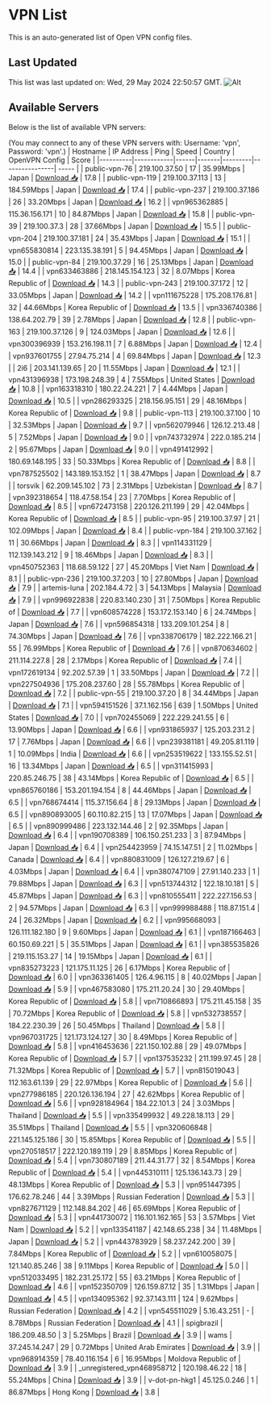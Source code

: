 # VPN List

This is an auto-generated list of Open VPN config files.

## Last Updated

This list was last updated on: Wed, 29 May 2024 22:50:57 GMT.
![Alt](https://repobeats.axiom.co/api/embed/186b98318ef1479477931607c1ad7d823f12451f.svg "Repobeats analytics image")

## Available Servers

Below is the list of available VPN servers:

(You may connect to any of these VPN servers with: Username: 'vpn', Password: 'vpn'.)
| Hostname | IP Address | Ping | Speed | Country | OpenVPN Config | Score |
|----------|------------|------|-------|---------|----------------| ----- |
| public-vpn-76 | 219.100.37.50 | 17 | 35.99Mbps | Japan | [Download 📥](./configs/server_0_JP.ovpn) | 17.8 |
| public-vpn-119 | 219.100.37.113 | 13 | 184.59Mbps | Japan | [Download 📥](./configs/server_1_JP.ovpn) | 17.4 |
| public-vpn-237 | 219.100.37.186 | 26 | 33.20Mbps | Japan | [Download 📥](./configs/server_2_JP.ovpn) | 16.2 |
| vpn965362885 | 115.36.156.171 | 10 | 84.87Mbps | Japan | [Download 📥](./configs/server_3_JP.ovpn) | 15.8 |
| public-vpn-39 | 219.100.37.3 | 28 | 37.66Mbps | Japan | [Download 📥](./configs/server_4_JP.ovpn) | 15.5 |
| public-vpn-204 | 219.100.37.181 | 24 | 35.43Mbps | Japan | [Download 📥](./configs/server_5_JP.ovpn) | 15.1 |
| vpn655830814 | 223.135.38.191 | 5 | 94.45Mbps | Japan | [Download 📥](./configs/server_6_JP.ovpn) | 15.0 |
| public-vpn-84 | 219.100.37.29 | 16 | 25.13Mbps | Japan | [Download 📥](./configs/server_7_JP.ovpn) | 14.4 |
| vpn633463886 | 218.145.154.123 | 32 | 8.07Mbps | Korea Republic of | [Download 📥](./configs/server_8_KR.ovpn) | 14.3 |
| public-vpn-243 | 219.100.37.172 | 12 | 33.05Mbps | Japan | [Download 📥](./configs/server_9_JP.ovpn) | 14.2 |
| vpn111675228 | 175.208.176.81 | 32 | 44.66Mbps | Korea Republic of | [Download 📥](./configs/server_10_KR.ovpn) | 13.5 |
| vpn336740386 | 138.64.202.79 | 39 | 2.78Mbps | Japan | [Download 📥](./configs/server_11_JP.ovpn) | 12.8 |
| public-vpn-163 | 219.100.37.126 | 9 | 124.03Mbps | Japan | [Download 📥](./configs/server_12_JP.ovpn) | 12.6 |
| vpn300396939 | 153.216.198.11 | 7 | 6.88Mbps | Japan | [Download 📥](./configs/server_13_JP.ovpn) | 12.4 |
| vpn937601755 | 27.94.75.214 | 4 | 69.84Mbps | Japan | [Download 📥](./configs/server_14_JP.ovpn) | 12.3 |
| 2i6 | 203.141.139.65 | 20 | 11.55Mbps | Japan | [Download 📥](./configs/server_15_JP.ovpn) | 12.1 |
| vpn431396938 | 173.198.248.39 | 4 | 7.55Mbps | United States | [Download 📥](./configs/server_16_US.ovpn) | 10.8 |
| vpn163318310 | 180.22.24.221 | 7 | 4.44Mbps | Japan | [Download 📥](./configs/server_17_JP.ovpn) | 10.5 |
| vpn286293325 | 218.156.95.151 | 29 | 48.16Mbps | Korea Republic of | [Download 📥](./configs/server_18_KR.ovpn) | 9.8 |
| public-vpn-113 | 219.100.37.100 | 10 | 32.53Mbps | Japan | [Download 📥](./configs/server_19_JP.ovpn) | 9.7 |
| vpn562079946 | 126.12.213.48 | 5 | 7.52Mbps | Japan | [Download 📥](./configs/server_20_JP.ovpn) | 9.0 |
| vpn743732974 | 222.0.185.214 | 2 | 95.67Mbps | Japan | [Download 📥](./configs/server_21_JP.ovpn) | 9.0 |
| vpn491412992 | 180.69.148.195 | 33 | 50.33Mbps | Korea Republic of | [Download 📥](./configs/server_22_KR.ovpn) | 8.8 |
| vpn787525502 | 143.189.153.152 | 1 | 38.47Mbps | Japan | [Download 📥](./configs/server_23_JP.ovpn) | 8.7 |
| torsvik | 62.209.145.102 | 73 | 2.31Mbps | Uzbekistan | [Download 📥](./configs/server_24_UZ.ovpn) | 8.7 |
| vpn392318654 | 118.47.58.154 | 23 | 7.70Mbps | Korea Republic of | [Download 📥](./configs/server_25_KR.ovpn) | 8.5 |
| vpn672473158 | 220.126.211.199 | 29 | 42.04Mbps | Korea Republic of | [Download 📥](./configs/server_26_KR.ovpn) | 8.5 |
| public-vpn-95 | 219.100.37.97 | 21 | 102.09Mbps | Japan | [Download 📥](./configs/server_27_JP.ovpn) | 8.4 |
| public-vpn-184 | 219.100.37.162 | 11 | 30.66Mbps | Japan | [Download 📥](./configs/server_28_JP.ovpn) | 8.3 |
| vpn114331129 | 112.139.143.212 | 9 | 18.46Mbps | Japan | [Download 📥](./configs/server_29_JP.ovpn) | 8.3 |
| vpn450752363 | 118.68.59.122 | 27 | 45.20Mbps | Viet Nam | [Download 📥](./configs/server_30_VN.ovpn) | 8.1 |
| public-vpn-236 | 219.100.37.203 | 10 | 27.80Mbps | Japan | [Download 📥](./configs/server_31_JP.ovpn) | 7.9 |
| artemis-luna | 202.184.4.72 | 3 | 54.13Mbps | Malaysia | [Download 📥](./configs/server_32_MY.ovpn) | 7.9 |
| vpn996922838 | 220.83.140.230 | 31 | 7.50Mbps | Korea Republic of | [Download 📥](./configs/server_33_KR.ovpn) | 7.7 |
| vpn608574228 | 153.172.153.140 | 6 | 24.74Mbps | Japan | [Download 📥](./configs/server_34_JP.ovpn) | 7.6 |
| vpn596854318 | 133.209.101.254 | 8 | 74.30Mbps | Japan | [Download 📥](./configs/server_35_JP.ovpn) | 7.6 |
| vpn338706179 | 182.222.166.21 | 55 | 76.99Mbps | Korea Republic of | [Download 📥](./configs/server_36_KR.ovpn) | 7.6 |
| vpn870634602 | 211.114.227.8 | 28 | 2.17Mbps | Korea Republic of | [Download 📥](./configs/server_37_KR.ovpn) | 7.4 |
| vpn172619134 | 92.202.57.39 | 1 | 33.50Mbps | Japan | [Download 📥](./configs/server_38_JP.ovpn) | 7.2 |
| vpn227504936 | 175.208.237.60 | 28 | 55.78Mbps | Korea Republic of | [Download 📥](./configs/server_39_KR.ovpn) | 7.2 |
| public-vpn-55 | 219.100.37.20 | 8 | 34.44Mbps | Japan | [Download 📥](./configs/server_40_JP.ovpn) | 7.1 |
| vpn594151526 | 37.1.162.156 | 639 | 1.50Mbps | United States | [Download 📥](./configs/server_41_US.ovpn) | 7.0 |
| vpn702455069 | 222.229.241.55 | 6 | 13.90Mbps | Japan | [Download 📥](./configs/server_42_JP.ovpn) | 6.6 |
| vpn931865937 | 125.203.231.2 | 17 | 7.76Mbps | Japan | [Download 📥](./configs/server_43_JP.ovpn) | 6.6 |
| vpn239381181 | 49.205.81.119 | 1 | 10.09Mbps | India | [Download 📥](./configs/server_44_IN.ovpn) | 6.6 |
| vpn253519622 | 133.155.52.51 | 16 | 13.34Mbps | Japan | [Download 📥](./configs/server_45_JP.ovpn) | 6.5 |
| vpn311415993 | 220.85.246.75 | 38 | 43.14Mbps | Korea Republic of | [Download 📥](./configs/server_46_KR.ovpn) | 6.5 |
| vpn865760186 | 153.201.194.154 | 8 | 44.46Mbps | Japan | [Download 📥](./configs/server_47_JP.ovpn) | 6.5 |
| vpn768674414 | 115.37.156.64 | 8 | 29.13Mbps | Japan | [Download 📥](./configs/server_48_JP.ovpn) | 6.5 |
| vpn890893005 | 60.110.82.215 | 13 | 17.07Mbps | Japan | [Download 📥](./configs/server_49_JP.ovpn) | 6.5 |
| vpn890999486 | 223.132.144.46 | 2 | 92.35Mbps | Japan | [Download 📥](./configs/server_50_JP.ovpn) | 6.4 |
| vpn190708389 | 106.150.251.233 | 3 | 87.94Mbps | Japan | [Download 📥](./configs/server_51_JP.ovpn) | 6.4 |
| vpn254423959 | 74.15.147.51 | 2 | 11.02Mbps | Canada | [Download 📥](./configs/server_52_CA.ovpn) | 6.4 |
| vpn880831009 | 126.127.219.67 | 6 | 4.03Mbps | Japan | [Download 📥](./configs/server_53_JP.ovpn) | 6.4 |
| vpn380747109 | 27.91.140.233 | 1 | 79.88Mbps | Japan | [Download 📥](./configs/server_54_JP.ovpn) | 6.3 |
| vpn513744312 | 122.18.10.181 | 5 | 45.87Mbps | Japan | [Download 📥](./configs/server_55_JP.ovpn) | 6.3 |
| vpn810555411 | 222.227.156.53 | 2 | 94.57Mbps | Japan | [Download 📥](./configs/server_56_JP.ovpn) | 6.3 |
| vpn999988488 | 118.87.151.4 | 24 | 26.32Mbps | Japan | [Download 📥](./configs/server_57_JP.ovpn) | 6.2 |
| vpn995668093 | 126.111.182.180 | 9 | 9.60Mbps | Japan | [Download 📥](./configs/server_58_JP.ovpn) | 6.1 |
| vpn187166463 | 60.150.69.221 | 5 | 35.51Mbps | Japan | [Download 📥](./configs/server_59_JP.ovpn) | 6.1 |
| vpn385535826 | 219.115.153.27 | 14 | 19.15Mbps | Japan | [Download 📥](./configs/server_60_JP.ovpn) | 6.1 |
| vpn835273223 | 121.175.11.125 | 26 | 6.17Mbps | Korea Republic of | [Download 📥](./configs/server_61_KR.ovpn) | 6.0 |
| vpn363361405 | 126.4.96.115 | 8 | 40.02Mbps | Japan | [Download 📥](./configs/server_62_JP.ovpn) | 5.9 |
| vpn467583080 | 175.211.20.24 | 30 | 29.40Mbps | Korea Republic of | [Download 📥](./configs/server_63_KR.ovpn) | 5.8 |
| vpn710866893 | 175.211.45.158 | 35 | 70.72Mbps | Korea Republic of | [Download 📥](./configs/server_64_KR.ovpn) | 5.8 |
| vpn532738557 | 184.22.230.39 | 26 | 50.45Mbps | Thailand | [Download 📥](./configs/server_65_TH.ovpn) | 5.8 |
| vpn967031725 | 121.173.124.127 | 30 | 8.49Mbps | Korea Republic of | [Download 📥](./configs/server_66_KR.ovpn) | 5.8 |
| vpn416453636 | 221.150.102.88 | 29 | 49.07Mbps | Korea Republic of | [Download 📥](./configs/server_67_KR.ovpn) | 5.7 |
| vpn137535232 | 211.199.97.45 | 28 | 71.32Mbps | Korea Republic of | [Download 📥](./configs/server_68_KR.ovpn) | 5.7 |
| vpn815019043 | 112.163.61.139 | 29 | 22.97Mbps | Korea Republic of | [Download 📥](./configs/server_69_KR.ovpn) | 5.6 |
| vpn277986185 | 220.126.136.194 | 27 | 42.62Mbps | Korea Republic of | [Download 📥](./configs/server_70_KR.ovpn) | 5.6 |
| vpn928184964 | 184.22.101.3 | 24 | 3.03Mbps | Thailand | [Download 📥](./configs/server_71_TH.ovpn) | 5.5 |
| vpn335499932 | 49.228.18.113 | 29 | 35.51Mbps | Thailand | [Download 📥](./configs/server_72_TH.ovpn) | 5.5 |
| vpn320606848 | 221.145.125.186 | 30 | 15.85Mbps | Korea Republic of | [Download 📥](./configs/server_73_KR.ovpn) | 5.5 |
| vpn270518517 | 222.120.189.119 | 29 | 8.85Mbps | Korea Republic of | [Download 📥](./configs/server_74_KR.ovpn) | 5.4 |
| vpn730807189 | 211.44.31.77 | 32 | 8.54Mbps | Korea Republic of | [Download 📥](./configs/server_75_KR.ovpn) | 5.4 |
| vpn445310111 | 125.136.143.73 | 29 | 48.13Mbps | Korea Republic of | [Download 📥](./configs/server_76_KR.ovpn) | 5.3 |
| vpn951447395 | 176.62.78.246 | 44 | 3.39Mbps | Russian Federation | [Download 📥](./configs/server_77_RU.ovpn) | 5.3 |
| vpn827671129 | 112.148.84.202 | 46 | 65.69Mbps | Korea Republic of | [Download 📥](./configs/server_78_KR.ovpn) | 5.3 |
| vpn441730072 | 116.101.162.165 | 53 | 3.57Mbps | Viet Nam | [Download 📥](./configs/server_79_VN.ovpn) | 5.2 |
| vpn133541187 | 42.148.65.238 | 34 | 11.48Mbps | Japan | [Download 📥](./configs/server_80_JP.ovpn) | 5.2 |
| vpn443783929 | 58.237.242.200 | 39 | 7.84Mbps | Korea Republic of | [Download 📥](./configs/server_81_KR.ovpn) | 5.2 |
| vpn610058075 | 121.140.85.246 | 38 | 9.11Mbps | Korea Republic of | [Download 📥](./configs/server_82_KR.ovpn) | 5.0 |
| vpn512033495 | 182.231.25.172 | 55 | 63.21Mbps | Korea Republic of | [Download 📥](./configs/server_83_KR.ovpn) | 4.6 |
| vpn152350709 | 126.159.87.12 | 35 | 1.31Mbps | Japan | [Download 📥](./configs/server_84_JP.ovpn) | 4.5 |
| vpn134095362 | 92.37.143.111 | 124 | 9.62Mbps | Russian Federation | [Download 📥](./configs/server_85_RU.ovpn) | 4.2 |
| vpn545511029 | 5.16.43.251 | - | 8.78Mbps | Russian Federation | [Download 📥](./configs/server_86_RU.ovpn) | 4.1 |
| spigbrazil | 186.209.48.50 | 3 | 5.25Mbps | Brazil | [Download 📥](./configs/server_87_BR.ovpn) | 3.9 |
| wams | 37.245.14.247 | 29 | 0.72Mbps | United Arab Emirates | [Download 📥](./configs/server_88_AE.ovpn) | 3.9 |
| vpn968914359 | 78.40.116.154 | 6 | 16.95Mbps | Moldova Republic of | [Download 📥](./configs/server_89_MD.ovpn) | 3.9 |
| _unregistered_vpn468958712 | 120.198.46.22 | 18 | 55.24Mbps | China | [Download 📥](./configs/server_90_CN.ovpn) | 3.9 |
| v-dot-pn-hkg1 | 45.125.0.246 | 1 | 86.87Mbps | Hong Kong | [Download 📥](./configs/server_91_HK.ovpn) | 3.8 |
